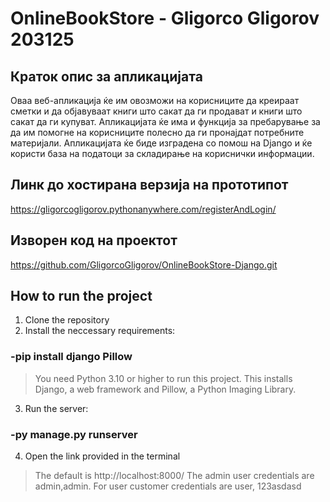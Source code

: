 # OnlineBookStore - Gligorco Gligorov 203125

## Краток опис за апликацијата
Оваа веб-апликација ќе им овозможи на корисниците да креираат сметки и да објавуваат книги што сакат да ги продават и книги што сакат да ги купуват. Апликацијата ќе има и функција за пребарување за да им помогне на корисниците полесно да ги пронајдат потребните материјали. Апликацијата ќе биде изградена со помош на Django и ќе користи база на податоци за складирање на кориснички информации.
## Линк до хостирана верзија на прототипот
https://gligorcogligorov.pythonanywhere.com/registerAndLogin/

## Изворен код на проектот
https://github.com/GligorcoGligorov/OnlineBookStore-Django.git

## How to run the project
1.  Clone the repository
2.  Install the neccessary requirements:
### -pip install django Pillow
> You need Python 3.10 or higher to run this project. This installs Django, a web framework and Pillow, a Python Imaging Library.
3. Run the server:
### -py manage.py runserver
4. Open the link provided in the terminal
> The default is http://localhost:8000/ The admin user credentials are admin,admin. For user customer credentials are user, 123asdasd
